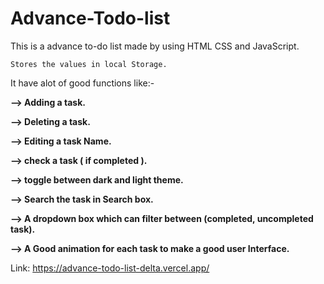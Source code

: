 # Advance-Todo-list
This is a advance to-do list made by using HTML CSS and JavaScript.

`Stores the values in local Storage.`

It have alot of good functions like:-


<b>--> Adding a task.</b>

<b>--> Deleting a task.</b>

<b>--> Editing a task Name.</b>

<b>--> check a task ( if completed ).</b>

<b>--> toggle between dark and light theme.</b>

<b>--> Search the task in Search box.</b>

<b>--> A dropdown box which can filter between (completed, uncompleted task).</b>

<b>--> A Good animation for each task to make a good user Interface.</b>

Link:
https://advance-todo-list-delta.vercel.app/
